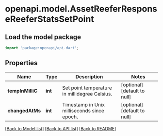 # openapi.model.AssetReeferResponseReeferStatsSetPoint

## Load the model package
```dart
import 'package:openapi/api.dart';
```

## Properties
Name | Type | Description | Notes
------------ | ------------- | ------------- | -------------
**tempInMilliC** | **int** | Set point temperature in millidegree Celsius. | [optional] [default to null]
**changedAtMs** | **int** | Timestamp in Unix milliseconds since epoch. | [optional] [default to null]

[[Back to Model list]](../README.md#documentation-for-models) [[Back to API list]](../README.md#documentation-for-api-endpoints) [[Back to README]](../README.md)



